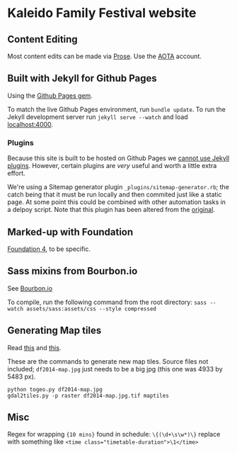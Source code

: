 # Kaleido Family Festival website

## Content Editing

Most content edits can be made via [Prose](http://prose.io). Use the [AOTA](https://github.com/aota) account.


## Built with Jekyll for Github Pages

Using the [Github Pages gem][pages-gem].

To match the live Github Pages environment, run `bundle update`. To run the Jekyll development server run `jekyll serve --watch` and load [localhost:4000](localhost:4000).

### Plugins

Because this site is built to be hosted on Github Pages we [cannot use Jekyll plugins][no-plugins]. However, certain plugins are _very_ useful and worth a little extra effort.

We're using a Sitemap generator plugin `_plugins/sitemap-generator.rb`; the catch being that it must be run locally and then commited just like a static page. At some point this could be combined with other automation tasks in a delpoy script. Note that this plugin has been altered from the [original][sitemap-gen].

## Marked-up with Foundation

[Foundation 4][foundation], to be specific.

## Sass mixins from Bourbon.io

See [Bourbon.io][bourbon]

To compile, run the following command from the root directory: `sass --watch assets/sass:assets/css --style compressed`

## Generating Map tiles

Read [this](http://macwright.org/2012/08/13/images-as-maps.html) and [this](http://build-failed.blogspot.ca/2012/11/zoomable-image-with-leaflet.html).

These are the commands to generate new map tiles. Source files not included; `df2014-map.jpg` just needs to be a big jpg (this one was 4933 by 5483 px).

```shell
python togeo.py df2014-map.jpg
gdal2tiles.py -p raster df2014-map.jpg.tif maptiles
```

## Misc

Regex for wrapping `{10 mins}` found in schedule: `\{(\d+\s\w*)\}` replace with something like `<time class="timetable-duration">\1</time>`


[no-plugins]: http://jekyllrb.com/docs/plugins/
[sitemap-gen]: https://github.com/kinnetica/jekyll-plugins
[foundation]: http://foundation.zurb.com/
[bourbon]: http://bourbon.io/docs/
[pages-gem]: https://github.com/github/pages-gem
